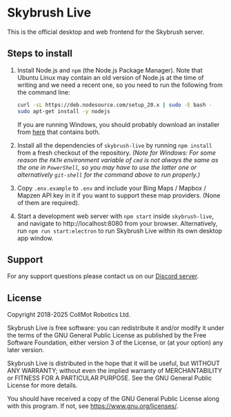 # Skybrush Live

This is the official desktop and web frontend for the Skybrush server.

## Steps to install

1. Install Node.js and `npm` (the Node.js Package Manager). Note that Ubuntu
   Linux may contain an old version of Node.js at the time of writing and we
   need a recent one, so you need to run the following from the command line:

   ```sh
   curl -sL https://deb.nodesource.com/setup_20.x | sudo -E bash -
   sudo apt-get install -y nodejs
   ```

   If you are running Windows, you should probably download an installer from
   [here](https://nodejs.org/en/download/) that contains both.

2. Install all the dependencies of `skybrush-live` by running `npm install`
   from a fresh checkout of the repository.
   _(Note for Windows: For some reason the `PATH` environment variable of
   `cmd` is not always the same as the one in `PowerShell`, so you may have
   to use the latter one or alternatively `git-shell` for the command above
   to run properly.)_

3. Copy `.env.example` to `.env` and include your Bing Maps / Mapbox / Mapzen
   API key in it if you want to support these map providers. (None of them
   are required).

4. Start a development web server with `npm start` inside `skybrush-live`, and
   navigate to http://localhost:8080 from your browser. Alternatively, run
   `npm run start:electron` to run Skybrush Live within its own desktop app
   window.

## Support

For any support questions please contact us on our [Discord
server](https://skybrush.io/r/discord).

## License

Copyright 2018-2025 CollMot Robotics Ltd.

Skybrush Live is free software: you can redistribute it and/or modify it under
the terms of the GNU General Public License as published by the Free Software
Foundation, either version 3 of the License, or (at your option) any later
version.

Skybrush Live is distributed in the hope that it will be useful, but WITHOUT
ANY WARRANTY; without even the implied warranty of MERCHANTABILITY or
FITNESS FOR A PARTICULAR PURPOSE. See the GNU General Public License for
more details.

You should have received a copy of the GNU General Public License along with
this program. If not, see <https://www.gnu.org/licenses/>.
